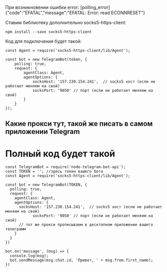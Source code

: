 При возникновении ошибки error: [polling_error] {"code":"EFATAL","message":"EFATAL: Error: read ECONNRESET"}

Ставим библиотеку дополнительно socks5-https-client:

```npm install --save socks5-https-client```

Код для подключения будет такой:
```
const Agent = require('socks5-https-client/lib/Agent');

const bot = new TelegramBot(token, {
    polling: true,
    request: {
        agentClass: Agent,
        agentOptions: {
            socksHost: '157.230.154.241',  // socks5 хост (если не работает меняем на свой)
            socksPort: '9050' // порт (если не работает меняем на свой)
        }
    }
});
```

## Какие прокси тут, такой же писать в самом приложении Telegram

# Полный код будет такой 

```
const TelegramBot = require('node-telegram-bot-api');
const TOKEN = ''; //здесь токен вашего бота
const Agent = require('socks5-https-client/lib/Agent');

const bot = new TelegramBot(TOKEN, {
  polling: true,
  request: {
    agentClass: Agent,
    agentOptions: {
      socksHost: '157.230.154.241',  // socks5 хост (если не работает меняем на свой)
            socksPort: '9050' // порт (если не работает меняем на свой)
      // тот же прокси прописываем в десктопном приложении вашего телеграмм
    }
  }
})

bot.on('message', (msg) => {
  console.log(msg);
  bot.sendMessage(msg.chat.id, 'Привет, ' + msg.from.first_name);
})
```
